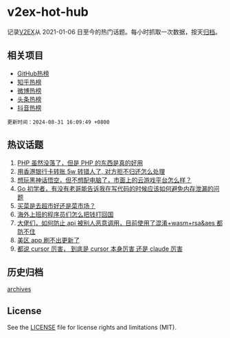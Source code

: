 # v2ex-hot-hub

 记录[V2EX](https://www.v2ex.com/)从 2021-01-06 日至今的热门话题。每小时抓取一次数据，按天[归档](archives)。
 
 ## 相关项目

- [GitHub热榜](https://github.com/snaildev/github-hot-hub)
- [知乎热榜](https://github.com/snaildev/zhihu-hot-hub)
- [微博热榜](https://github.com/snaildev/weibo-hot-hub)
- [头条热榜](https://github.com/snaildev/toutiao-hot-hub)
- [抖音热榜](https://github.com/snaildev/douyin-hot-hub)


 `更新时间：2024-08-31 16:09:49 +0800`

## 热议话题

1. [PHP 虽然没落了，但是 PHP 的东西是真的好用](https://www.v2ex.com/t/1069110)
1. [用香港银行卡转账 5w 转错人了, 对方拒不归还怎么处理](https://www.v2ex.com/t/1069156)
1. [想玩黑神话悟空，但不想配电脑了，市面上的云游戏平台怎么样？](https://www.v2ex.com/t/1069187)
1. [Go 初学者，有没有老哥能告诉我在写代码的时候应该如何避免内存泄漏的问题](https://www.v2ex.com/t/1069135)
1. [买菜是去超市好还是菜市场？](https://www.v2ex.com/t/1069215)
1. [海外上班的程序员们怎么把钱打回国](https://www.v2ex.com/t/1069091)
1. [大佬们，如何防止 api 被别人恶意调用，目前使用了混淆+wasm+rsa&aes 都防不住](https://www.v2ex.com/t/1069086)
1. [美区 app 刷不出更新了](https://www.v2ex.com/t/1069094)
1. [都说 cursor 厉害， 到底是 cursor 本身厉害 还是 claude 厉害](https://www.v2ex.com/t/1069080)

## 历史归档

[archives](archives)

## License

See the [LICENSE](LICENSE) file for license rights and limitations (MIT).
